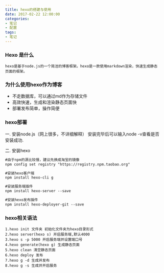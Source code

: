 ```yaml
---
title: hexo的搭建与使用
date: 2017-02-22 12:00:00
categories: 
- 笔记
- 配置
tags:
- 笔记
---
```


### Hexo 是什么
    hexo是基于node.js的一个简洁的博客框架。hexo是一款使用markdown渲染，快速生成静态页面的框架。

### 为什么使用hexo作为博客
* 不走数据库，可以通过md作为存储文件
* 高效快速，生成和渲染静态页面快
* 部署发布简单，操作简便

### hexo部署
一. 安装node.js（网上很多，不详细解释）
安装完毕后可以输入node -v查看是否安装成功.

二. 安装hexo
```html
#由于npm的源比较慢，建议先换成淘宝的镜像
npm config set registry "https://registry.npm.taobao.org"

#安装hexo客户端
npm install hexo-cli g

#安装服务端插件
npm install hexo-server --save

#安装hexo发布插件
npm install hexo-deployer-git --save
```
### hexo相关语法
```hexo
1.hexo init 文件夹 初始化文件夹为hexo目录形式
2.hexo server(hexo s) 开启服务端,默认4000
3.hexo s -p 5000 开启服务端并设置端口号
4.hexo generate(hexo g) 生成静态页面
5.hexo clean 清空静态页面
6.hexo deploy 发布
7.hexo g -d 生成并发布
8.hexo g -s 生成并开启服务
```

